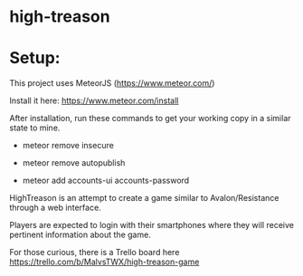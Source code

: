 # high-treason

# Setup:
This project uses MeteorJS (https://www.meteor.com/) 

Install it here: https://www.meteor.com/install

After installation, run these commands to get your working copy in a similar state to mine.

* meteor remove insecure

* meteor remove autopublish

* meteor add accounts-ui accounts-password


HighTreason is an attempt to create a game similar to Avalon/Resistance through a web interface.

Players are expected to login with their smartphones where they will receive pertinent information about the game.

For those curious, there is a Trello board here https://trello.com/b/MalvsTWX/high-treason-game
